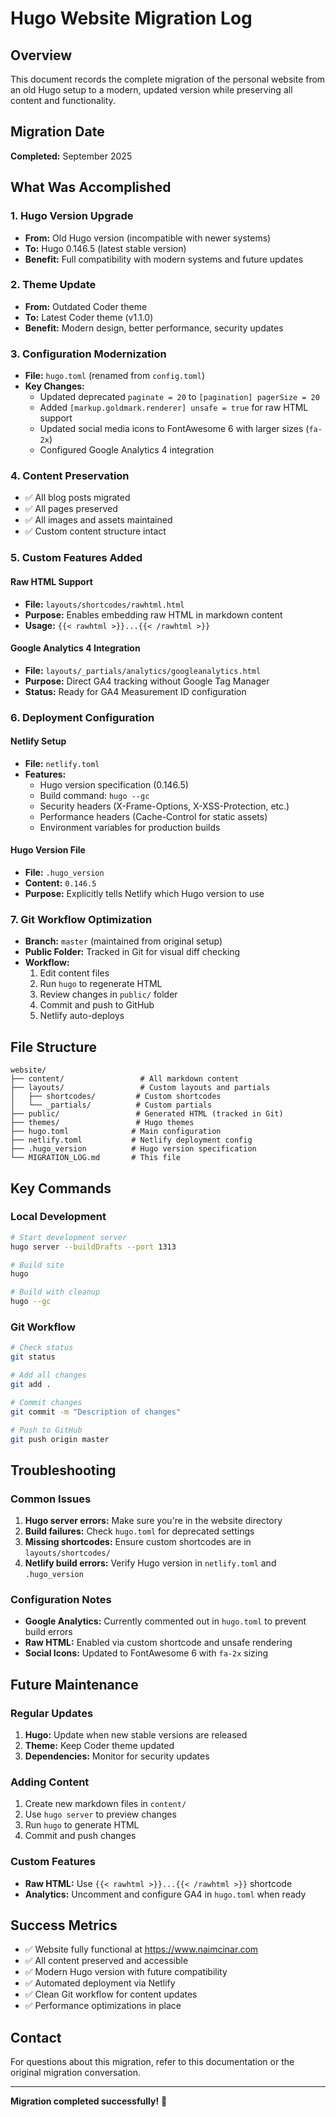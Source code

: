 # Hugo Website Migration Log

## Overview
This document records the complete migration of the personal website from an old Hugo setup to a modern, updated version while preserving all content and functionality.

## Migration Date
**Completed:** September 2025

## What Was Accomplished

### 1. **Hugo Version Upgrade**
- **From:** Old Hugo version (incompatible with newer systems)
- **To:** Hugo 0.146.5 (latest stable version)
- **Benefit:** Full compatibility with modern systems and future updates

### 2. **Theme Update**
- **From:** Outdated Coder theme
- **To:** Latest Coder theme (v1.1.0)
- **Benefit:** Modern design, better performance, security updates

### 3. **Configuration Modernization**
- **File:** `hugo.toml` (renamed from `config.toml`)
- **Key Changes:**
  - Updated deprecated `paginate = 20` to `[pagination] pagerSize = 20`
  - Added `[markup.goldmark.renderer] unsafe = true` for raw HTML support
  - Updated social media icons to FontAwesome 6 with larger sizes (`fa-2x`)
  - Configured Google Analytics 4 integration

### 4. **Content Preservation**
- ✅ All blog posts migrated
- ✅ All pages preserved
- ✅ All images and assets maintained
- ✅ Custom content structure intact

### 5. **Custom Features Added**

#### Raw HTML Support
- **File:** `layouts/shortcodes/rawhtml.html`
- **Purpose:** Enables embedding raw HTML in markdown content
- **Usage:** `{{< rawhtml >}}...{{< /rawhtml >}}`

#### Google Analytics 4 Integration
- **File:** `layouts/_partials/analytics/googleanalytics.html`
- **Purpose:** Direct GA4 tracking without Google Tag Manager
- **Status:** Ready for GA4 Measurement ID configuration

### 6. **Deployment Configuration**

#### Netlify Setup
- **File:** `netlify.toml`
- **Features:**
  - Hugo version specification (0.146.5)
  - Build command: `hugo --gc`
  - Security headers (X-Frame-Options, X-XSS-Protection, etc.)
  - Performance headers (Cache-Control for static assets)
  - Environment variables for production builds

#### Hugo Version File
- **File:** `.hugo_version`
- **Content:** `0.146.5`
- **Purpose:** Explicitly tells Netlify which Hugo version to use

### 7. **Git Workflow Optimization**
- **Branch:** `master` (maintained from original setup)
- **Public Folder:** Tracked in Git for visual diff checking
- **Workflow:** 
  1. Edit content files
  2. Run `hugo` to regenerate HTML
  3. Review changes in `public/` folder
  4. Commit and push to GitHub
  5. Netlify auto-deploys

## File Structure
```
website/
├── content/                 # All markdown content
├── layouts/                 # Custom layouts and partials
│   ├── shortcodes/         # Custom shortcodes
│   └── _partials/          # Custom partials
├── public/                 # Generated HTML (tracked in Git)
├── themes/                 # Hugo themes
├── hugo.toml              # Main configuration
├── netlify.toml           # Netlify deployment config
├── .hugo_version          # Hugo version specification
└── MIGRATION_LOG.md       # This file
```

## Key Commands

### Local Development
```bash
# Start development server
hugo server --buildDrafts --port 1313

# Build site
hugo

# Build with cleanup
hugo --gc
```

### Git Workflow
```bash
# Check status
git status

# Add all changes
git add .

# Commit changes
git commit -m "Description of changes"

# Push to GitHub
git push origin master
```

## Troubleshooting

### Common Issues
1. **Hugo server errors:** Make sure you're in the website directory
2. **Build failures:** Check `hugo.toml` for deprecated settings
3. **Missing shortcodes:** Ensure custom shortcodes are in `layouts/shortcodes/`
4. **Netlify build errors:** Verify Hugo version in `netlify.toml` and `.hugo_version`

### Configuration Notes
- **Google Analytics:** Currently commented out in `hugo.toml` to prevent build errors
- **Raw HTML:** Enabled via custom shortcode and unsafe rendering
- **Social Icons:** Updated to FontAwesome 6 with `fa-2x` sizing

## Future Maintenance

### Regular Updates
1. **Hugo:** Update when new stable versions are released
2. **Theme:** Keep Coder theme updated
3. **Dependencies:** Monitor for security updates

### Adding Content
1. Create new markdown files in `content/`
2. Use `hugo server` to preview changes
3. Run `hugo` to generate HTML
4. Commit and push changes

### Custom Features
- **Raw HTML:** Use `{{< rawhtml >}}...{{< /rawhtml >}}` shortcode
- **Analytics:** Uncomment and configure GA4 in `hugo.toml` when ready

## Success Metrics
- ✅ Website fully functional at https://www.naimcinar.com
- ✅ All content preserved and accessible
- ✅ Modern Hugo version with future compatibility
- ✅ Automated deployment via Netlify
- ✅ Clean Git workflow for content updates
- ✅ Performance optimizations in place

## Contact
For questions about this migration, refer to this documentation or the original migration conversation.

---
**Migration completed successfully!** 🚀
